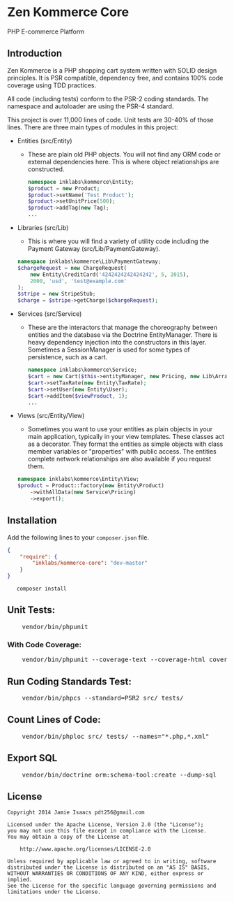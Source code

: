 Zen Kommerce Core
=================

PHP E-commerce Platform

## Introduction

Zen Kommerce is a PHP shopping cart system written with SOLID design principles.
It is PSR compatible, dependency free, and contains 100% code coverage using TDD practices.

All code (including tests) conform to the PSR-2 coding standards. The namespace and autoloader
are using the PSR-4 standard.

This project is over 11,000 lines of code. Unit tests are 30-40% of those lines. There are three
main types of modules in this project:

* Entities (src/Entity)
    - These are plain old PHP objects. You will not find any ORM code or external dependencies here. This is where
      object relationships are constructed.

      ```php
      namespace inklabs\kommerce\Entity;
      $product = new Product;
      $product->setName('Test Product');
      $product->setUnitPrice(500);
      $product->addTag(new Tag);
      ...
      ```

* Libraries (src/Lib)
    - This is where you will find a variety of utility code including the Payment Gateway (src/Lib/PaymentGateway).

    ```php
    namespace inklabs\kommerce\Lib\PaymentGateway;
    $chargeRequest = new ChargeRequest(
        new Entity\CreditCard('4242424242424242', 5, 2015),
        2000, 'usd', 'test@example.com'
    );
    $stripe = new StripeStub;
    $charge = $stripe->getCharge($chargeRequest);
    ```

* Services (src/Service)
    - These are the interactors that manage the choreography between entities and the database via
      the Doctrine EntityManager. There is heavy dependency injection into the constructors in this layer.
      Sometimes a SessionManager is used for some types of persistence, such as a cart.

      ```php
      namespace inklabs\kommerce\Service;
      $cart = new Cart($this->entityManager, new Pricing, new Lib\ArraySessionManager);
      $cart->setTaxRate(new Entity\TaxRate);
      $cart->setUser(new Entity\User);
      $cart->addItem($viewProduct, 1);
      ...
      ```

* Views (src/Entity/View)
    - Sometimes you want to use your entities as plain objects in your main application, typically in your view
      templates. These classes act as a decorator. They format the entities as simple objects with class member
      variables or "properties" with public access. The entities complete network relationships are also available
      if you request them.

    ```php
    namespace inklabs\kommerce\Entity\View;
    $product = Product::factory(new Entity\Product)
        ->withAllData(new Service\Pricing)
        ->export();
    ```

## Installation

Add the following lines to your ``composer.json`` file.

```JSON
{
    "require": {
        "inklabs/kommerce-core": "dev-master"
    }
}
```

```
   composer install
```

## Unit Tests:

<pre>
    vendor/bin/phpunit
</pre>

### With Code Coverage:

<pre>
    vendor/bin/phpunit --coverage-text --coverage-html coverage_report
</pre>

## Run Coding Standards Test:

<pre>
    vendor/bin/phpcs --standard=PSR2 src/ tests/
</pre>

## Count Lines of Code:

<pre>
    vendor/bin/phploc src/ tests/ --names="*.php,*.xml"
</pre>

## Export SQL

<pre>
    vendor/bin/doctrine orm:schema-tool:create --dump-sql
</pre>


## License

```
Copyright 2014 Jamie Isaacs pdt256@gmail.com

Licensed under the Apache License, Version 2.0 (the "License");
you may not use this file except in compliance with the License.
You may obtain a copy of the License at

    http://www.apache.org/licenses/LICENSE-2.0

Unless required by applicable law or agreed to in writing, software
distributed under the License is distributed on an "AS IS" BASIS,
WITHOUT WARRANTIES OR CONDITIONS OF ANY KIND, either express or implied.
See the License for the specific language governing permissions and
limitations under the License.
```
